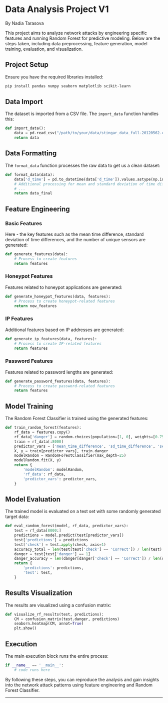 # Data Analysis Project V1 

By Nadia Tarasova

This project aims to analyze network attacks by engineering specific features and running Random Forest for predictive modeling. Below are the steps taken, including data preprocessing, feature generation, model training, evaluation, and visualization.

## Project Setup

Ensure you have the required libraries installed:
```bash
pip install pandas numpy seaborn matplotlib scikit-learn
```

## Data Import

The dataset is imported from a CSV file. The `import_data` function handles this:
```python
def import_data():
    data = pd.read_csv("/path/to/your/data/stingar_data_full-20120562.csv")
    return data
```

## Data Formatting

The `format_data` function processes the raw data to get us a clean dataset:
```python
def format_data(data):
    data['d_time'] = pd.to_datetime(data['d_time']).values.astype(np.int64)
    # Additional processing for mean and standard deviation of time differences
    # ...
    return data_final
```

## Feature Engineering

### Basic Features

Here - the key features such as the mean time difference, standard deviation of time differences, and the number of unique sensors are generated:
```python
def generate_features(data):
    # Process to create features
    return features
```

### Honeypot Features

Features related to honeypot applications are generated:
```python
def generate_honeypot_features(data, features):
    # Process to create honeypot-related features
    return new_features
```

### IP Features

Additional features based on IP addresses are generated:
```python
def generate_ip_features(data, features):
    # Process to create IP-related features
    return features
```

### Password Features

Features related to password lengths are generated:
```python
def generate_password_features(data, features):
    # Process to create password-related features
    return features
```

## Model Training

The Random Forest Classifier is trained using the generated features:
```python
def train_random_forest(features):
    rf_data = features.copy()
    rf_data['danger'] = random.choices(population=[1, 0], weights=[0.75, 0.25], k=len(rf_data))
    train = rf_data[:8000]
    predictor_vars = ['mean_time_difference', 'sd_time_difference', 'sensor_number', 'length_password']
    X, y = train[predictor_vars], train.danger
    modelRandom = RandomForestClassifier(max_depth=25)
    modelRandom.fit(X, y)
    return {
        'modelRandom': modelRandom,
        'rf_data': rf_data,
        'predictor_vars': predictor_vars,
    }
```

## Model Evaluation

The trained model is evaluated on a test set with some randomly generated target data:
```python
def eval_random_forest(model, rf_data, predictor_vars):
    test = rf_data[8000:]
    predictions = model.predict(test[predictor_vars])
    test['predictions'] = predictions
    test['check'] = test.apply(check, axis=1)
    accuracy_total = len(test[test['check'] == 'Correct']) / len(test)
    danger = test[test['danger'] == 1]
    danger_accuracy = len(danger[danger['check'] == 'Correct']) / len(danger)
    return {
        'predictions': predictions,
        'test': test,
    }
```

## Results Visualization

The results are visualized using a confusion matrix:
```python
def visualize_rf_results(test, predictions):
    CM = confusion_matrix(test.danger, predictions)
    seaborn.heatmap(CM, annot=True)
    plt.show()
```

## Execution

The main execution block runs the entire process:
```python
if __name__ == '__main__':
    # code runs here
```

By following these steps, you can reproduce the analysis and gain insights into the network attack patterns using feature engineering and Random Forest Classifier.

---
